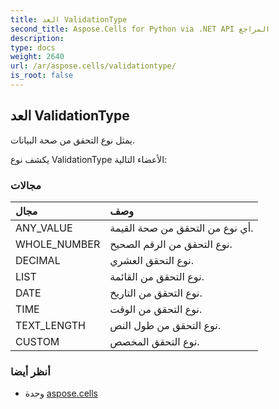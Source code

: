 ```yaml
---
title: العد ValidationType
second_title: Aspose.Cells for Python via .NET API المراجع
description:
type: docs
weight: 2640
url: /ar/aspose.cells/validationtype/
is_root: false
---
```

##  العد ValidationType
يمثل نوع التحقق من صحة البيانات.



يكشف نوع ValidationType الأعضاء التالية:

###  مجالات
| مجال| وصف|
| :- | :- |
| ANY_VALUE | أي نوع من التحقق من صحة القيمة.|
| WHOLE_NUMBER | نوع التحقق من الرقم الصحيح.|
| DECIMAL | نوع التحقق العشري.|
| LIST | نوع التحقق من القائمة.|
| DATE | نوع التحقق من التاريخ.|
| TIME | نوع التحقق من الوقت.|
| TEXT_LENGTH | نوع التحقق من طول النص.|
| CUSTOM | نوع التحقق المخصص.|



###  أنظر أيضا
* وحدة [aspose.cells](..)
